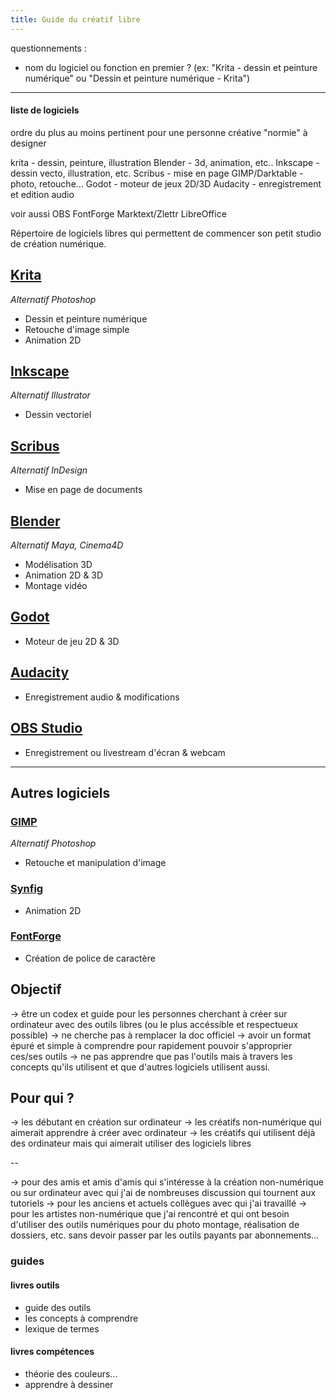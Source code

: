 ```yaml
---
title: Guide du créatif libre
---
```




questionnements :
- nom du logiciel ou fonction en premier ? (ex: "Krita - dessin et peinture numérique" ou "Dessin et peinture numérique - Krita")
---
#### liste de logiciels
ordre du plus au moins pertinent pour une personne créative "normie" à designer

krita - dessin, peinture, illustration
Blender - 3d, animation, etc..
Inkscape - dessin vecto, illustration, etc.
Scribus - mise en page
GIMP/Darktable - photo, retouche...
Godot - moteur de jeux 2D/3D
Audacity - enregistrement et edition audio

voir aussi
OBS
FontForge
Marktext/Zlettr
LibreOffice


Répertoire de logiciels libres qui permettent de commencer son petit studio de création numérique.

## [Krita](https://krita.org/fr)
*Alternatif Photoshop*
- Dessin et peinture numérique
- Retouche d'image simple
- Animation 2D

## [Inkscape](https://inkscape.org/fr/)
*Alternatif Illustrator*
- Dessin vectoriel

## [Scribus](https://www.scribus.net/)
*Alternatif InDesign*
- Mise en page de documents

## [Blender](https://www.blender.org/)
*Alternatif Maya, Cinema4D*
- Modélisation 3D
- Animation 2D & 3D
- Montage vidéo

## [Godot](https://godotengine.org/)
- Moteur de jeu 2D & 3D

## [Audacity](https://www.audacityteam.org/)
- Enregistrement audio & modifications

## [OBS Studio](https://obsproject.com/)
- Enregistrement ou livestream d'écran & webcam

---

## Autres logiciels

### [GIMP](https://www.gimp.org/)
*Alternatif Photoshop*
- Retouche et manipulation d'image

### [Synfig](https://www.synfig.org/)
- Animation 2D

### [FontForge](https://fontforge.org/)
- Création de police de caractère


## Objectif

-> être un codex et guide pour les personnes cherchant à créer sur ordinateur avec des outils libres (ou le plus accéssible et respectueux possible)
-> ne cherche pas à remplacer la doc officiel
-> avoir un format épuré et simple à comprendre pour rapidement pouvoir s'approprier ces/ses outils
-> ne pas apprendre que pas l'outils mais à travers les concepts qu'ils utilisent et que d'autres logiciels utilisent aussi.


## Pour qui ?

-> les débutant en création sur ordinateur
-> les créatifs non-numérique qui aimerait apprendre à créer avec ordinateur
-> les créatifs qui utilisent déjà des ordinateur mais qui aimerait utiliser des logiciels libres

--

-> pour des amis et amis d'amis qui s'intéresse à la création non-numérique ou sur ordinateur avec qui j'ai de nombreuses discussion qui tournent aux tutoriels
-> pour les anciens et actuels collègues avec qui j'ai travaillé
-> pour les artistes non-numérique que j'ai rencontré et qui ont besoin d'utiliser des outils numériques pour du photo montage, réalisation de dossiers, etc. sans devoir passer par les outils payants par abonnements...




### guides
#### livres outils
- guide des outils
- les concepts à comprendre
- lexique de termes

#### livres compétences
- théorie des couleurs...
- apprendre à dessiner
